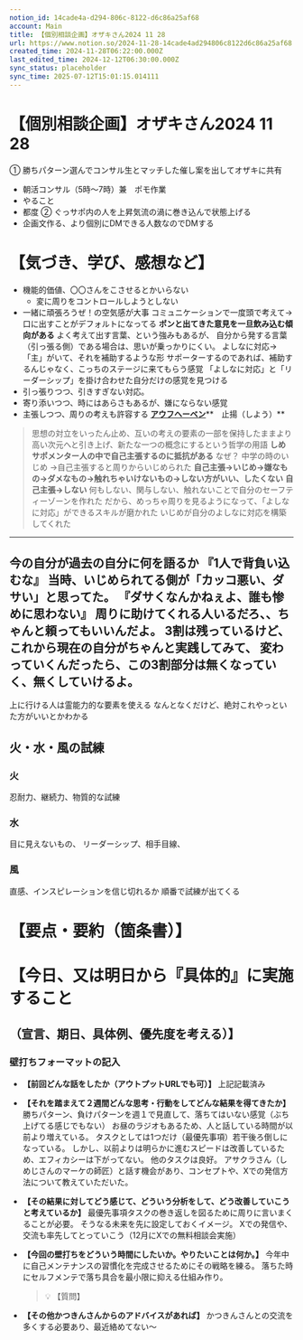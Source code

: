 ```yaml
---
notion_id: 14cade4a-d294-806c-8122-d6c86a25af68
account: Main
title: 【個別相談企画】オザキさん2024 11 28
url: https://www.notion.so/2024-11-28-14cade4ad294806c8122d6c86a25af68
created_time: 2024-11-28T06:22:00.000Z
last_edited_time: 2024-12-12T06:30:00.000Z
sync_status: placeholder
sync_time: 2025-07-12T15:01:15.014111
---
```

# 【個別相談企画】オザキさん2024 11 28

① 勝ちパターン選んでコンサル生とマッチした催し案を出してオザキに共有
  - 朝活コンサル（5時〜7時）兼　ポモ作業
  - やること
  - 都度
② ぐっサポ内の人を上昇気流の渦に巻き込んで状態上げる
  - 企画文作る、より個別にDMできる人数なのでDMする
# 【気づき、学び、感想など】
- 機能的価値、〇〇さんをこさせるとかいらない
  - 変に周りをコントロールしようとしない
- 一緒に頑張ろうぜ！の空気感が大事
コミュニケーションで一度頭で考えて→口に出すことがデフォルトになってる
**ポンと出てきた意見を一旦飲み込む傾向がある**
よく考えて出す言葉、という強みもあるが、
自分から発する言葉（引っ張る側）である場合は、思いが乗っかりにくい。
よしなに対応→「主」がいて、それを補助するような形
サポーターするのであれば、補助するんじゃなく、こっちのステージに来てもらう感覚
「よしなに対応」と「リーダーシップ」を掛け合わせた自分だけの感覚を見つける
- 引っ張りつつ、引きすぎない対応。
- 寄り添いつつ、時にはあらさもあるが、嫌にならない感覚
- 主張しつつ、周りの考えも許容する
[**アウフヘーベン**](https://news.mynavi.jp/article/20210120-1622767/#:~:text=%E3%82%A2%E3%82%A6%E3%83%95%E3%83%98%E3%83%BC%E3%83%99%E3%83%B3%E3%81%AE%E6%97%A5%E6%9C%AC%E8%AA%9E%E8%A8%B3%E3%81%AF%EF%BD%A2%E6%AD%A2%E6%8F%9A%EF%BD%A3%E3%81%A7%E3%81%99%E3%80%82,%E3%81%A8%E3%81%84%E3%81%86%E5%93%B2%E5%AD%A6%E3%81%AE%E7%94%A8%E8%AA%9E%E3%81%A7%E3%81%99%E3%80%82)**　止揚（しよう）**
> 思想の対立をいったん止め、互いの考えの要素の一部を保持したままより高い次元へと引き上げ、新たな一つの概念にするという哲学の用語
**しめサポメンター人の中で自己主張するのに抵抗がある**
なぜ？
中学の時のいじめ
→自己主張すると周りからいじめられた
**自己主張→いじめ→嫌なもの→ダメなもの→触れちゃいけないもの→しない方がいい、したくない**
**自己主張→しない**
何もしない、関与しない、触れないことで自分のセーフティーゾーンを作れた
だから、めっちゃ周りを見るようになって、「よしなに対応」ができるスキルが磨かれた
いじめが自分のよしなに対応を構築してくれた
---
今の自分が過去の自分に何を語るか
『1人で背負い込むな』
当時、いじめられてる側が「カッコ悪い、ダサい」と思ってた。
『ダサくなんかねぇよ、誰も惨めに思わない』
周りに助けてくれる人いるだろ、、ちゃんと頼ってもいいんだよ。
3割は残っているけど、これから現在の自分がちゃんと実践してみて、
変わっていくんだったら、この3割部分は無くなっていく、無くしていけるよ。
---
上に行ける人は霊能力的な要素を使える
なんとなくだけど、絶対これやっといた方がいいとかわかる
## 火・水・風の試練
### 火
忍耐力、継続力、物質的な試練
### 水
目に見えないもの、
リーダーシップ、相手目線、
### 風
直感、インスピレーションを信じ切れるか
順番で試練が出てくる
# 【要点・要約（箇条書）】
# 【今日、又は明日から『具体的』に実施すること
（宣言、期日、具体例、優先度を考える）】
---
### 壁打ちフォーマットの記入
- **【前回どんな話をしたか（アウトプットURLでも可）】**
  上記記載済み
  
- **【それを踏まえて２週間どんな思考・行動をしてどんな結果を得てきたか】**
  勝ちパターン、負けパターンを週１で見直して、落ちてはいない感覚（ぶち上げてる感じでもない）
お昼のラジオもあるため、人と話している時間が以前より増えている。
タスクとしては1つだけ（最優先事項）若干後ろ倒しになっている。
しかし、以前よりは明らかに進むスピードは改善しているため、エフィカシーは下がってない。
他のタスクは良好。
  アサクラさん（しめじさんのマーケの師匠）と話す機会があり、コンセプトや、Xでの発信方法について教えていただいた。
  
- **【その結果に対してどう感じて、どういう分析をして、どう改善していこうと考えているか】**
  最優先事項タスクの巻き返しを図るために周りに言いまくることが必要。
そうなる未来を先に設定しておくイメージ。
  Xでの発信や、交流も率先してとっていこう（12月にXでの無料相談会実施）
  
- **【今回の壁打ちをどういう時間にしたいか。やりたいことは何か。】**
  今年中に自己メンテナンスの習慣化を完成させるためにその戦略を練る。
落ちた時にセルフメンテで落ち具合を最小限に抑える仕組み作り。
  > 💡 【質問】
  
- **【その他かつきんさんからのアドバイスがあれば】**
  かつきんさんとの交流を多くする必要あり、最近絡めてない〜
